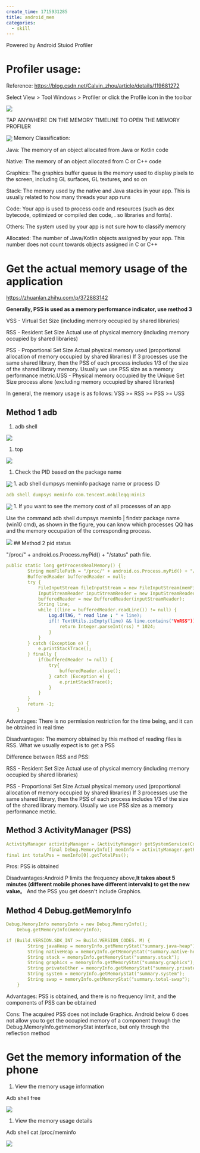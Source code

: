 ```yaml
---
create_time: 1715931285
title: android_mem
categories:
  - skill
---
```


Powered by Android Stuiod Profiler

# Profiler usage:

Reference: https://blog.csdn.net/Calvin_zhou/article/details/119681272

Select View &gt; Tool Windows &gt; Profiler or click the Profile icon in the toolbar

<img src="/assets/UTjKb2ykyod7sXxAdUvcWXZ6nCh.png" src-width="827" class="m-auto" src-height="330" align="center"/>

TAP ANYWHERE ON THE MEMORY TIMELINE TO OPEN THE MEMORY PROFILER

<img src="/assets/RC52bj5IQo6GyJxCXNEc4dLHnZb.png" src-width="809" class="m-auto" src-height="372" align="center"/>
Memory Classification:

Java: The memory of an object allocated from Java or Kotlin code

Native: The memory of an object allocated from C or C++ code

Graphics: The graphics buffer queue is the memory used to display pixels to the screen, including GL surfaces, GL textures, and so on

Stack: The memory used by the native and Java stacks in your app. This is usually related to how many threads your app runs

Code: Your app is used to process code and resources (such as dex bytecode, optimized or compiled dex code, . so libraries and fonts).

Others: The system used by your app is not sure how to classify memory

Allocated: The number of Java/Kotlin objects assigned by your app. This number does not count towards objects assigned in C or C++

# Get the actual memory usage of the application

https://zhuanlan.zhihu.com/p/372883142

**Generally, PSS is used as a memory performance indicator, use method 3**

VSS - Virtual Set Size (including memory occupied by shared libraries)

RSS - Resident Set Size Actual use of physical memory (including memory occupied by shared libraries)

PSS - Proportional Set Size Actual physical memory used (proportional allocation of memory occupied by shared libraries) If 3 processes use the same shared library, then the PSS of each process includes 1/3 of the size of the shared library memory. Usually we use PSS size as a memory performance metric.USS - Physical memory occupied by the Unique Set Size process alone (excluding memory occupied by shared libraries) 

In general, the memory usage is as follows: VSS &gt;= RSS &gt;= PSS &gt;= USS

## Method 1 adb

1. adb shell

<img src="/assets/ZfYzb7Sr8ogO7VxwcXGcIPufnTh.png" src-width="279" src-height="61"/>

1. top

<img src="/assets/A2mYbmbujoDNLMxWaRjck16DnOd.png" src-width="287" src-height="58"/>

1. Check the PID based on the package name

<img src="/assets/Mq8xbYQvnouhJExX6uUcyekwnmd.png" src-width="821" class="m-auto" src-height="138" align="center"/>
1. adb shell dumpsys meminfo package name or process ID

```yaml
adb shell dumpsys meminfo com.tencent.mobileqq:mini3
```

<img src="/assets/ArlTbW8o6oi9ENx6kR9cVK4Bnac.png" src-width="1064" class="m-auto" src-height="846" align="center"/>
1. If you want to see the memory cost of all processes of an app

Use the command adb shell dumpsys meminfo | findstr package name (win10 cmd), as shown in the figure, you can know which processes QQ has and the memory occupation of the corresponding process.

<img src="/assets/IhYJbTo8coD5qyxEYSCcINL2nNQ.png" src-width="756" src-height="210"/>
## Method 2 pid status

"/proc/" + android.os.Process.myPid() + "/status" path file.

```yaml
public static long getProcessRealMemory() {
        String memFilePath = "/proc/" + android.os.Process.myPid() + "/status";
        BufferedReader bufferedReader = null;
        try {
            FileInputStream fileInputStream = new FileInputStream(memFilePath);
            InputStreamReader inputStreamReader = new InputStreamReader(fileInputStream, "UTF-8");
            bufferedReader = new BufferedReader(inputStreamReader);
            String line;
            while ((line = bufferedReader.readLine()) != null) {
                Log.d(TAG, " read line : " + line);
                if(! TextUtils.isEmpty(line) && line.contains("VmRSS")) {String rss = line.split(":")[1].trim().split( " ")[0];
                    return Integer.parseInt(rss) * 1024;
                }
            }
        } catch (Exception e) {
            e.printStackTrace();
        } finally {
            if(bufferedReader != null) {
                try{
                    bufferedReader.close();
                } catch (Exception e) {
                    e.printStackTrace();
                }
            }
        }
        return -1;
    }
```

Advantages: There is no permission restriction for the time being, and it can be obtained in real time

Disadvantages: The memory obtained by this method of reading files is RSS. What we usually expect is to get a PSS

Difference between RSS and PSS:

RSS - Resident Set Size Actual use of physical memory (including memory occupied by shared libraries)

PSS - Proportional Set Size Actual physical memory used (proportional allocation of memory occupied by shared libraries) If 3 processes use the same shared library, then the PSS of each process includes 1/3 of the size of the shared library memory. Usually we use PSS size as a memory performance metric.

## Method 3 ActivityManager (PSS)

```yaml
ActivityManager activityManager = (ActivityManager) getSystemService(Context.ACTIVITY_SERVICE);
                final Debug.MemoryInfo[] memInfo = activityManager.getProcessMemoryInfo(new int[]{android.os.Process.myPid()});
final int totalPss = memInfo[0].getTotalPss();
```

Pros: PSS is obtained

Disadvantages:Android P limits the frequency above,**It takes about 5 minutes (different mobile phones have different intervals) to get the new value**。 And the PSS you get doesn't include Graphics.

## Method 4 Debug.getMemoryInfo

```yaml
Debug.MemoryInfo memoryInfo = new Debug.MemoryInfo();
    Debug.getMemoryInfo(memoryInfo);

if (Build.VERSION.SDK_INT >= Build.VERSION_CODES. M) {
        String javaHeap = memoryInfo.getMemoryStat("summary.java-heap");
        String nativeHeap = memoryInfo.getMemoryStat("summary.native-heap");String code = memoryInfo.getMemoryStat("summary.code");
        String stack = memoryInfo.getMemoryStat("summary.stack");
        String graphics = memoryInfo.getMemoryStat("summary.graphics");
        String privateOther = memoryInfo.getMemoryStat("summary.private-other");
        String system = memoryInfo.getMemoryStat("summary.system");           
        String swap = memoryInfo.getMemoryStat("summary.total-swap");
    }
```

Advantages: PSS is obtained, and there is no frequency limit, and the components of PSS can be obtained

Cons: The acquired PSS does not include Graphics. Android below 6 does not allow you to get the occupied memory of a component through the Debug.MemoryInfo.getmemoryStat interface, but only through the reflection method

# Get the memory information of the phone

1. View the memory usage information

Adb shell free

<img src="/assets/G9b6bJo9loEBigxjgkQcaQxVnyh.png" src-width="684" class="m-auto" src-height="97" align="center"/>

1. View the memory usage details

Adb shell cat /proc/meminfo

<img src="/assets/ZLwMb3sLjoSlXQxbbRecoQ03nzc.png" src-width="522" class="m-auto" src-height="377" align="center"/>